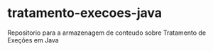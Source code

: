 # tratamento-execoes-java
Repositorio para a armazenagem de conteudo sobre Tratamento de Exeções em Java
